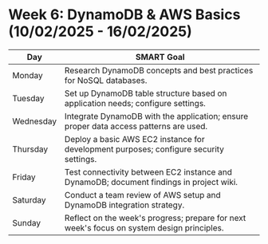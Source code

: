# Week 6: DynamoDB & AWS Basics (10/02/2025 - 16/02/2025)

| Day       | SMART Goal                                                                 |
|-----------|----------------------------------------------------------------------------------|
| Monday    | Research DynamoDB concepts and best practices for NoSQL databases.               |
| Tuesday   | Set up DynamoDB table structure based on application needs; configure settings.   |
| Wednesday | Integrate DynamoDB with the application; ensure proper data access patterns are used.|
| Thursday  | Deploy a basic AWS EC2 instance for development purposes; configure security settings.|
| Friday    | Test connectivity between EC2 instance and DynamoDB; document findings in project wiki.|
| Saturday  | Conduct a team review of AWS setup and DynamoDB integration strategy.            |
| Sunday    | Reflect on the week's progress; prepare for next week's focus on system design principles.|
